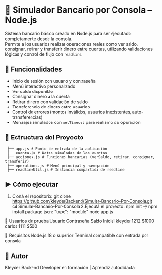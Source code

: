 # 🏦 Simulador Bancario por Consola – Node.js

Sistema bancario básico creado en Node.js para ser ejecutado completamente desde la consola.  
Permite a los usuarios realizar operaciones reales como ver saldo, consignar, retirar y transferir dinero entre cuentas, utilizando validaciones lógicas y control de flujo con `readline`.

## 🚀 Funcionalidades

- Inicio de sesión con usuario y contraseña
- Menú interactivo personalizado
- Ver saldo disponible
- Consignar dinero a la cuenta
- Retirar dinero con validación de saldo
- Transferencia de dinero entre usuarios
- Control de errores (montos inválidos, usuarios inexistentes, auto-transferencias)
- Mensajes simulados con `setTimeout` para realismo de operación

## 📂 Estructura del Proyecto
     ├── app.js # Punto de entrada de la aplicación
     ├── cuenta.js # Datos simulados de las cuentas
     ├── acciones.js # Funciones bancarias (verSaldo, retirar, consignar, transferir)
     ├── operations.js # Menú principal y navegación
     ├── readlineUtil.js # Instancia compartida de readline

## ▶️ Cómo ejecutar

1. Cloná el repositorio:
   git clone https://github.com/kleyderBackend/Simular-Bancario-Por-Consola.git
   cd Simular-Bancario-Por-Consola
2.Ejecutá el proyecto:
   npm init -y
   npm install
   package.json: "type": "module"
   node app.js

👤 Usuarios de prueba
Usuario	Contraseña	Saldo Inicial
kleyder	1212	$1000
carlos	1111	$500

📌 Requisitos
Node.js 18 o superior
Terminal compatible con entrada por consola

## 🧠 Autor
Kleyder
Backend Developer en formación | Aprendiz autodidacta

